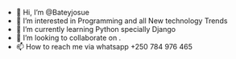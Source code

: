 - 👋 Hi, I’m @Bateyjosue
- 👀 I’m interested in Programming and all New technology Trends
- 🌱 I’m currently learning Python specially Django
- 💞️ I’m looking to collaborate on .
- 📫 How to reach me via whatsapp +250 784 976 465

<!---
Bateyjosue/Bateyjosue is a ✨ special ✨ repository because its `README.md` (this file) appears on your GitHub profile.
You can click the Preview link to take a look at your changes.
--->

